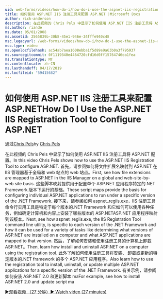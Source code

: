 ```yaml
---
uid: web-forms/videos/how-do-i/how-do-i-use-the-aspnet-iis-registration-tool-to-configure-aspnet
title: 如何使用 ASP.NET IIS 注册工具来配置 ASP.NET |Microsoft Docs
author: rick-anderson
description: 在此视频的 Chris Pels 中显示了如何使用 ASP.NET IIS 注册工具将 ASP.NET 配置。 首先，请参阅如何将文件扩展名映射到 ASP.NET 中...
ms.author: riande
ms.date: 05/01/2008
ms.assetid: 2565839b-30b8-45e1-946e-34fffe940c48
msc.legacyurl: /web-forms/videos/how-do-i/how-do-i-use-the-aspnet-iis-registration-tool-to-configure-aspnet
msc.type: video
ms.openlocfilehash: ac54ab7aea1608ebba1f5d89e9a63b0a3f795937
ms.sourcegitcommit: 0f1119340e4464720cfd16d0ff15764746ea1fea
ms.translationtype: MT
ms.contentlocale: zh-CN
ms.lasthandoff: 04/17/2019
ms.locfileid: "59415682"
---
```

# <a name="how-do-i-use-the-aspnet-iis-registration-tool-to-configure-aspnet"></a><span data-ttu-id="be35f-104">如何使用 ASP.NET IIS 注册工具来配置 ASP.NET</span><span class="sxs-lookup"><span data-stu-id="be35f-104">How Do I Use the ASP.NET IIS Registration Tool to Configure ASP.NET</span></span>

<span data-ttu-id="be35f-105">通过[Chris Pels](https://twitter.com/chrispels)</span><span class="sxs-lookup"><span data-stu-id="be35f-105">by [Chris Pels](https://twitter.com/chrispels)</span></span>

<span data-ttu-id="be35f-106">在此视频的 Chris Pels 中显示了如何使用 ASP.NET IIS 注册工具将 ASP.NET 配置。</span><span class="sxs-lookup"><span data-stu-id="be35f-106">In this video Chris Pels shows how to use the ASP.NET IIS Registration Tool to configure ASP.NET.</span></span> <span data-ttu-id="be35f-107">首先，请参阅如何将文件扩展名映射到 ASP.NET 在 IIS 管理器基于全局和 web 站点的 web 站点。</span><span class="sxs-lookup"><span data-stu-id="be35f-107">First, see how file extensions are mapped to ASP.NET in the IIS Manager on a global and web-site-by-web site basis.</span></span> <span data-ttu-id="be35f-108">这些脚本映射提供用于配置单个 ASP.NET 应用程序特定的.NET Framework 版本下运行的基础。</span><span class="sxs-lookup"><span data-stu-id="be35f-108">These script maps provide the basis for configuring individual ASP.NET applications to run under a specific version of the .NET Framework.</span></span> <span data-ttu-id="be35f-109">接下来，请参阅如何 aspnet\_regiis.exe，IIS 注册工具命令行实用工具是特定于每个版本的.NET Framework 和它如何可以使用各种任务，例如确定计算机和内容上安装了哪些版本的 ASP.NETASP.NET 应用程序映射到该版本。</span><span class="sxs-lookup"><span data-stu-id="be35f-109">Next, see how aspnet\_regiis.exe, the IIS Registration Tool command line utility, is specific to each version of the .NET Framework and how it can be used for a variety of tasks like determining what versions of ASP.NET are installed on a computer and what ASP.NET applications are mapped to that version.</span></span> <span data-ttu-id="be35f-110">然后，了解如何安装和使用注册工具的计算机上卸载 ASP.NET。</span><span class="sxs-lookup"><span data-stu-id="be35f-110">Then, learn how install and uninstall ASP.NET on a computer using the registration tool.</span></span> <span data-ttu-id="be35f-111">此外了解如何使用注册工具将安装、 卸载或更新的特定版本的.NET framework 的多个 ASP.NET 应用程序。</span><span class="sxs-lookup"><span data-stu-id="be35f-111">Also learn how to use the registration tool to install, uninstall, or update multiple ASP.NET applications for a specific version of the .NET Framework.</span></span> <span data-ttu-id="be35f-112">有关示例，请参阅如何安装 ASP.NET 2.0 和更新脚本 ma</span><span class="sxs-lookup"><span data-stu-id="be35f-112">For example, see how to install ASP.NET 2.0 and update script ma</span></span>

[<span data-ttu-id="be35f-113">&#9654;观看视频 （27 分钟）</span><span class="sxs-lookup"><span data-stu-id="be35f-113">&#9654; Watch video (27 minutes)</span></span>](https://channel9.msdn.com/Blogs/ASP-NET-Site-Videos/how-do-i-use-the-aspnet-iis-registration-tool-to-configure-aspnet)
